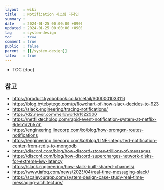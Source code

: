 ```yaml
---
layout  : wiki
title   : Notification 시스템 디자인
summary :
date    : 2024-01-25 00:00:00 +0900
updated : 2024-01-25 00:00:00 +0900
tag     : system-design
toc     : true
comment : true
public  : false
parent  : [[/system-design]]
latex   : true
---
```

* TOC
{:toc}


## 참고

- https://product.kyobobook.co.kr/detail/S000001033116
- https://blog.bytebytego.com/p/flowchart-of-how-slack-decides-to-923
- https://slack.engineering/tracing-notifications/
- https://d2.naver.com/helloworld/1022966
- https://netflixtechblog.com/rapid-event-notification-system-at-netflix-6deb1d2b57d1
- https://engineering.linecorp.com/ko/blog/how-promgen-routes-notifications
- https://engineering.linecorp.com/ko/blog/LINE-integrated-notification-center-from-redis-to-mongodb
- https://discord.com/blog/how-discord-stores-trillions-of-messages
- https://discord.com/blog/how-discord-supercharges-network-disks-for-extreme-low-latency
- https://slack.engineering/how-slack-built-shared-channels/
- https://www.infoq.com/news/2023/04/real-time-messaging-slack/
- https://scaleyourapp.com/system-design-case-study-real-time-messaging-architecture/
